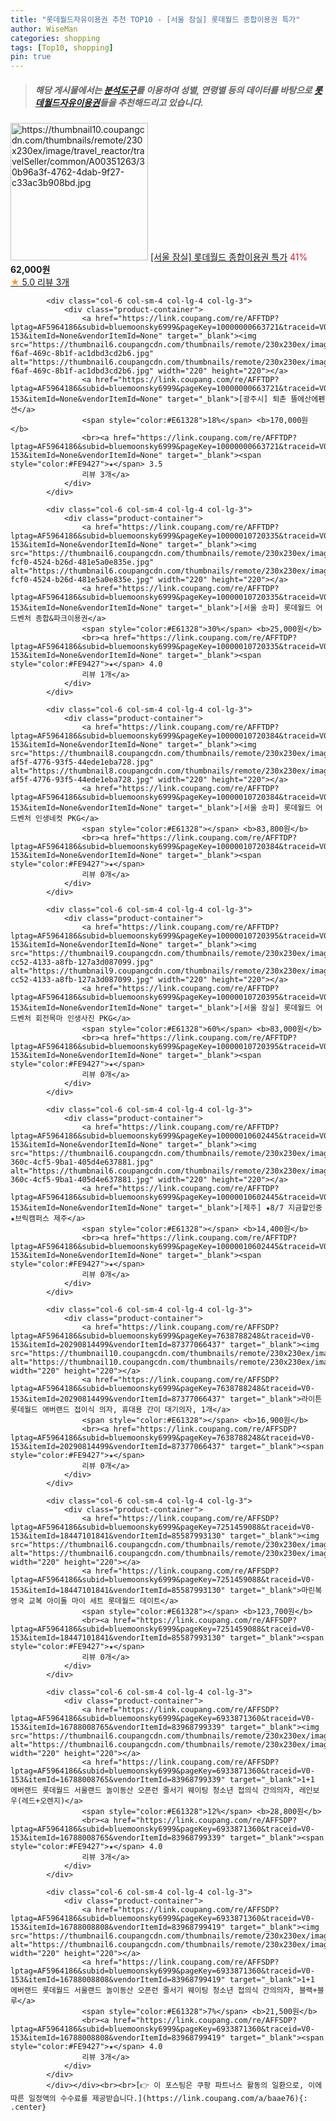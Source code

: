 ```yaml
---
title: "롯데월드자유이용권 추천 TOP10 - [서울 잠실] 롯데월드 종합이용권 특가"
author: WiseMan
categories: shopping
tags: [Top10, shopping]
pin: true
---
```


> ##### 해당 게시물에서는 [**분석도구**](https://itemscout.io/)를 이용하여 **성별**, **연령별** 등의 데이터를 바탕으로 [**롯데월드자유이용권**](https://link.coupang.com/a/baae76)들을 추천해드리고 있습니다.
<div class="container"><div class="row">
            <div class="col-6 col-sm-4 col-lg-4 col-lg-3">
                <div class="product-container">
                    <a href="https://link.coupang.com/re/AFFTDP?lptag=AF5964186&subid=bluemoonsky6999&pageKey=10000010720357&traceid=V0-153&itemId=None&vendorItemId=None" target="_blank"><img src="https://thumbnail10.coupangcdn.com/thumbnails/remote/230x230ex/image/travel_reactor/travelSeller/common/A00351263/30b96a3f-4762-4dab-9f27-c33ac3b908bd.jpg" alt="https://thumbnail10.coupangcdn.com/thumbnails/remote/230x230ex/image/travel_reactor/travelSeller/common/A00351263/30b96a3f-4762-4dab-9f27-c33ac3b908bd.jpg" width="220" height="220"></a>
                    <a href="https://link.coupang.com/re/AFFTDP?lptag=AF5964186&subid=bluemoonsky6999&pageKey=10000010720357&traceid=V0-153&itemId=None&vendorItemId=None" target="_blank">[서울 잠실] 롯데월드 종합이용권 특가</a>
                    <span style="color:#E61328">41%</span> <b>62,000원</b>
                    <br><a href="https://link.coupang.com/re/AFFTDP?lptag=AF5964186&subid=bluemoonsky6999&pageKey=10000010720357&traceid=V0-153&itemId=None&vendorItemId=None" target="_blank"><span style="color:#FE9427">★</span> 5.0
                    리뷰 3개</a>
                </div>
            </div>
            
            <div class="col-6 col-sm-4 col-lg-4 col-lg-3">
                <div class="product-container">
                    <a href="https://link.coupang.com/re/AFFTDP?lptag=AF5964186&subid=bluemoonsky6999&pageKey=10000000663721&traceid=V0-153&itemId=None&vendorItemId=None" target="_blank"><img src="https://thumbnail6.coupangcdn.com/thumbnails/remote/230x230ex/image/travel_reactor/static/booking/image/pension/ddnayo/9d44c91c-f6af-469c-8b1f-ac1dbd3cd2b6.jpg" alt="https://thumbnail6.coupangcdn.com/thumbnails/remote/230x230ex/image/travel_reactor/static/booking/image/pension/ddnayo/9d44c91c-f6af-469c-8b1f-ac1dbd3cd2b6.jpg" width="220" height="220"></a>
                    <a href="https://link.coupang.com/re/AFFTDP?lptag=AF5964186&subid=bluemoonsky6999&pageKey=10000000663721&traceid=V0-153&itemId=None&vendorItemId=None" target="_blank">[광주시] 퇴촌 뜰에산에펜션</a>
                    <span style="color:#E61328">18%</span> <b>170,000원</b>
                    <br><a href="https://link.coupang.com/re/AFFTDP?lptag=AF5964186&subid=bluemoonsky6999&pageKey=10000000663721&traceid=V0-153&itemId=None&vendorItemId=None" target="_blank"><span style="color:#FE9427">★</span> 3.5
                    리뷰 3개</a>
                </div>
            </div>
            
            <div class="col-6 col-sm-4 col-lg-4 col-lg-3">
                <div class="product-container">
                    <a href="https://link.coupang.com/re/AFFTDP?lptag=AF5964186&subid=bluemoonsky6999&pageKey=10000010720335&traceid=V0-153&itemId=None&vendorItemId=None" target="_blank"><img src="https://thumbnail6.coupangcdn.com/thumbnails/remote/230x230ex/image/travel_reactor/travelSeller/common/A00351263/a2bc9d81-fcf0-4524-b26d-481e5a0e835e.jpg" alt="https://thumbnail6.coupangcdn.com/thumbnails/remote/230x230ex/image/travel_reactor/travelSeller/common/A00351263/a2bc9d81-fcf0-4524-b26d-481e5a0e835e.jpg" width="220" height="220"></a>
                    <a href="https://link.coupang.com/re/AFFTDP?lptag=AF5964186&subid=bluemoonsky6999&pageKey=10000010720335&traceid=V0-153&itemId=None&vendorItemId=None" target="_blank">[서울 송파] 롯데월드 어드벤처 종합&파크이용권</a>
                    <span style="color:#E61328">30%</span> <b>25,000원</b>
                    <br><a href="https://link.coupang.com/re/AFFTDP?lptag=AF5964186&subid=bluemoonsky6999&pageKey=10000010720335&traceid=V0-153&itemId=None&vendorItemId=None" target="_blank"><span style="color:#FE9427">★</span> 4.0
                    리뷰 1개</a>
                </div>
            </div>
            
            <div class="col-6 col-sm-4 col-lg-4 col-lg-3">
                <div class="product-container">
                    <a href="https://link.coupang.com/re/AFFTDP?lptag=AF5964186&subid=bluemoonsky6999&pageKey=10000010720384&traceid=V0-153&itemId=None&vendorItemId=None" target="_blank"><img src="https://thumbnail8.coupangcdn.com/thumbnails/remote/230x230ex/image/travel_reactor/travelSeller/common/A00351263/8399a44c-af5f-4776-93f5-44ede1eba728.jpg" alt="https://thumbnail8.coupangcdn.com/thumbnails/remote/230x230ex/image/travel_reactor/travelSeller/common/A00351263/8399a44c-af5f-4776-93f5-44ede1eba728.jpg" width="220" height="220"></a>
                    <a href="https://link.coupang.com/re/AFFTDP?lptag=AF5964186&subid=bluemoonsky6999&pageKey=10000010720384&traceid=V0-153&itemId=None&vendorItemId=None" target="_blank">[서울 송파] 롯데월드 어드벤처 인생네컷 PKG</a>
                    <span style="color:#E61328"></span> <b>83,800원</b>
                    <br><a href="https://link.coupang.com/re/AFFTDP?lptag=AF5964186&subid=bluemoonsky6999&pageKey=10000010720384&traceid=V0-153&itemId=None&vendorItemId=None" target="_blank"><span style="color:#FE9427">★</span> 
                    리뷰 0개</a>
                </div>
            </div>
            
            <div class="col-6 col-sm-4 col-lg-4 col-lg-3">
                <div class="product-container">
                    <a href="https://link.coupang.com/re/AFFTDP?lptag=AF5964186&subid=bluemoonsky6999&pageKey=10000010720395&traceid=V0-153&itemId=None&vendorItemId=None" target="_blank"><img src="https://thumbnail9.coupangcdn.com/thumbnails/remote/230x230ex/image/travel_reactor/travelSeller/common/A00351263/2f66fe4b-cc52-4133-a8fb-127a3d087099.jpg" alt="https://thumbnail9.coupangcdn.com/thumbnails/remote/230x230ex/image/travel_reactor/travelSeller/common/A00351263/2f66fe4b-cc52-4133-a8fb-127a3d087099.jpg" width="220" height="220"></a>
                    <a href="https://link.coupang.com/re/AFFTDP?lptag=AF5964186&subid=bluemoonsky6999&pageKey=10000010720395&traceid=V0-153&itemId=None&vendorItemId=None" target="_blank">[서울 잠실] 롯데월드 어드벤처 회전목마 인생사진 PKG</a>
                    <span style="color:#E61328">60%</span> <b>83,000원</b>
                    <br><a href="https://link.coupang.com/re/AFFTDP?lptag=AF5964186&subid=bluemoonsky6999&pageKey=10000010720395&traceid=V0-153&itemId=None&vendorItemId=None" target="_blank"><span style="color:#FE9427">★</span> 
                    리뷰 0개</a>
                </div>
            </div>
            
            <div class="col-6 col-sm-4 col-lg-4 col-lg-3">
                <div class="product-container">
                    <a href="https://link.coupang.com/re/AFFTDP?lptag=AF5964186&subid=bluemoonsky6999&pageKey=10000010602445&traceid=V0-153&itemId=None&vendorItemId=None" target="_blank"><img src="https://thumbnail6.coupangcdn.com/thumbnails/remote/230x230ex/image/travel_reactor/travelSeller/common/A00186603/420485b7-360c-4cf5-9ba1-405d4e637881.jpg" alt="https://thumbnail6.coupangcdn.com/thumbnails/remote/230x230ex/image/travel_reactor/travelSeller/common/A00186603/420485b7-360c-4cf5-9ba1-405d4e637881.jpg" width="220" height="220"></a>
                    <a href="https://link.coupang.com/re/AFFTDP?lptag=AF5964186&subid=bluemoonsky6999&pageKey=10000010602445&traceid=V0-153&itemId=None&vendorItemId=None" target="_blank">[제주] ★8/7 지금할인중★브릭캠퍼스 제주</a>
                    <span style="color:#E61328"></span> <b>14,400원</b>
                    <br><a href="https://link.coupang.com/re/AFFTDP?lptag=AF5964186&subid=bluemoonsky6999&pageKey=10000010602445&traceid=V0-153&itemId=None&vendorItemId=None" target="_blank"><span style="color:#FE9427">★</span> 
                    리뷰 0개</a>
                </div>
            </div>
            
            <div class="col-6 col-sm-4 col-lg-4 col-lg-3">
                <div class="product-container">
                    <a href="https://link.coupang.com/re/AFFSDP?lptag=AF5964186&subid=bluemoonsky6999&pageKey=7638788248&traceid=V0-153&itemId=20290814499&vendorItemId=87377066437" target="_blank"><img src="https://thumbnail10.coupangcdn.com/thumbnails/remote/230x230ex/image/vendor_inventory/fb22/3e74b5e7bf93d44d10cab5fed217395e71948291d1ac9b084d99ca473115.jpg" alt="https://thumbnail10.coupangcdn.com/thumbnails/remote/230x230ex/image/vendor_inventory/fb22/3e74b5e7bf93d44d10cab5fed217395e71948291d1ac9b084d99ca473115.jpg" width="220" height="220"></a>
                    <a href="https://link.coupang.com/re/AFFSDP?lptag=AF5964186&subid=bluemoonsky6999&pageKey=7638788248&traceid=V0-153&itemId=20290814499&vendorItemId=87377066437" target="_blank">라이튼 롯데월드 애버랜드 접이식 의자, 휴대용 간이 대기의자, 1개</a>
                    <span style="color:#E61328"></span> <b>16,900원</b>
                    <br><a href="https://link.coupang.com/re/AFFSDP?lptag=AF5964186&subid=bluemoonsky6999&pageKey=7638788248&traceid=V0-153&itemId=20290814499&vendorItemId=87377066437" target="_blank"><span style="color:#FE9427">★</span> 
                    리뷰 0개</a>
                </div>
            </div>
            
            <div class="col-6 col-sm-4 col-lg-4 col-lg-3">
                <div class="product-container">
                    <a href="https://link.coupang.com/re/AFFSDP?lptag=AF5964186&subid=bluemoonsky6999&pageKey=7251459088&traceid=V0-153&itemId=18447101841&vendorItemId=85587993130" target="_blank"><img src="https://thumbnail6.coupangcdn.com/thumbnails/remote/230x230ex/image/vendor_inventory/17b9/41fe0da207bd5f92bf7aef2ba6a31e9a0a01b4c87006cef74128e667cdc7.png" alt="https://thumbnail6.coupangcdn.com/thumbnails/remote/230x230ex/image/vendor_inventory/17b9/41fe0da207bd5f92bf7aef2ba6a31e9a0a01b4c87006cef74128e667cdc7.png" width="220" height="220"></a>
                    <a href="https://link.coupang.com/re/AFFSDP?lptag=AF5964186&subid=bluemoonsky6999&pageKey=7251459088&traceid=V0-153&itemId=18447101841&vendorItemId=85587993130" target="_blank">마린복 영국 교복 아이돌 마이 세트 롯데월드 데이트</a>
                    <span style="color:#E61328"></span> <b>123,700원</b>
                    <br><a href="https://link.coupang.com/re/AFFSDP?lptag=AF5964186&subid=bluemoonsky6999&pageKey=7251459088&traceid=V0-153&itemId=18447101841&vendorItemId=85587993130" target="_blank"><span style="color:#FE9427">★</span> 
                    리뷰 0개</a>
                </div>
            </div>
            
            <div class="col-6 col-sm-4 col-lg-4 col-lg-3">
                <div class="product-container">
                    <a href="https://link.coupang.com/re/AFFSDP?lptag=AF5964186&subid=bluemoonsky6999&pageKey=6933871360&traceid=V0-153&itemId=16788008765&vendorItemId=83968799339" target="_blank"><img src="https://thumbnail6.coupangcdn.com/thumbnails/remote/230x230ex/image/vendor_inventory/f343/778bd7faddcf3a96034daa5467d085c6056fd9753f3e0931973d86764230.jpg" alt="https://thumbnail6.coupangcdn.com/thumbnails/remote/230x230ex/image/vendor_inventory/f343/778bd7faddcf3a96034daa5467d085c6056fd9753f3e0931973d86764230.jpg" width="220" height="220"></a>
                    <a href="https://link.coupang.com/re/AFFSDP?lptag=AF5964186&subid=bluemoonsky6999&pageKey=6933871360&traceid=V0-153&itemId=16788008765&vendorItemId=83968799339" target="_blank">1+1 에버랜드 롯데월드 서울랜드 놀이동산 오픈런 줄서기 웨이팅 청소년 접의식 간의의자, 레인보우(레드+오렌지)</a>
                    <span style="color:#E61328">12%</span> <b>28,800원</b>
                    <br><a href="https://link.coupang.com/re/AFFSDP?lptag=AF5964186&subid=bluemoonsky6999&pageKey=6933871360&traceid=V0-153&itemId=16788008765&vendorItemId=83968799339" target="_blank"><span style="color:#FE9427">★</span> 4.0
                    리뷰 3개</a>
                </div>
            </div>
            
            <div class="col-6 col-sm-4 col-lg-4 col-lg-3">
                <div class="product-container">
                    <a href="https://link.coupang.com/re/AFFSDP?lptag=AF5964186&subid=bluemoonsky6999&pageKey=6933871360&traceid=V0-153&itemId=16788008808&vendorItemId=83968799419" target="_blank"><img src="https://thumbnail6.coupangcdn.com/thumbnails/remote/230x230ex/image/vendor_inventory/f343/778bd7faddcf3a96034daa5467d085c6056fd9753f3e0931973d86764230.jpg" alt="https://thumbnail6.coupangcdn.com/thumbnails/remote/230x230ex/image/vendor_inventory/f343/778bd7faddcf3a96034daa5467d085c6056fd9753f3e0931973d86764230.jpg" width="220" height="220"></a>
                    <a href="https://link.coupang.com/re/AFFSDP?lptag=AF5964186&subid=bluemoonsky6999&pageKey=6933871360&traceid=V0-153&itemId=16788008808&vendorItemId=83968799419" target="_blank">1+1 에버랜드 롯데월드 서울랜드 놀이동산 오픈런 줄서기 웨이팅 청소년 접의식 간의의자, 블랙+블루</a>
                    <span style="color:#E61328">7%</span> <b>21,500원</b>
                    <br><a href="https://link.coupang.com/re/AFFSDP?lptag=AF5964186&subid=bluemoonsky6999&pageKey=6933871360&traceid=V0-153&itemId=16788008808&vendorItemId=83968799419" target="_blank"><span style="color:#FE9427">★</span> 4.0
                    리뷰 3개</a>
                </div>
            </div>
            </div></div><br><br>[👉 이 포스팅은 쿠팡 파트너스 활동의 일환으로, 이에 따른 일정액의 수수료를 제공받습니다.](https://link.coupang.com/a/baae76){: .center}